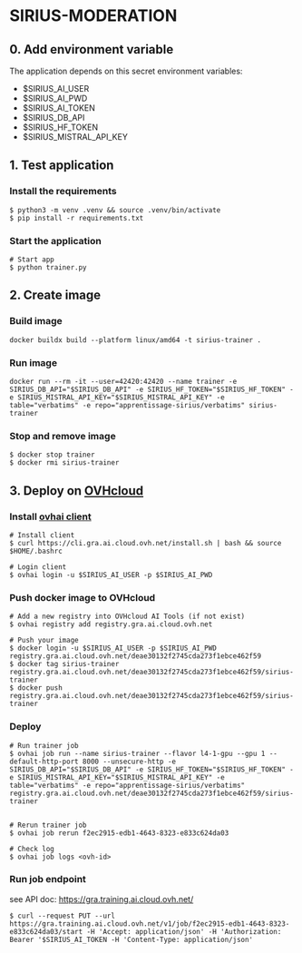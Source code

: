 # SIRIUS-MODERATION

## 0. Add environment variable
The application depends on this secret environment variables:
- $SIRIUS_AI_USER
- $SIRIUS_AI_PWD
- $SIRIUS_AI_TOKEN
- $SIRIUS_DB_API
- $SIRIUS_HF_TOKEN
- $SIRIUS_MISTRAL_API_KEY

## 1. Test application

### Install the requirements
```
$ python3 -m venv .venv && source .venv/bin/activate
$ pip install -r requirements.txt
```

### Start the application
```
# Start app
$ python trainer.py
```

## 2. Create image

### Build image
```
docker buildx build --platform linux/amd64 -t sirius-trainer .
```
### Run image
```
docker run --rm -it --user=42420:42420 --name trainer -e SIRIUS_DB_API="$SIRIUS_DB_API" -e SIRIUS_HF_TOKEN="$SIRIUS_HF_TOKEN" -e SIRIUS_MISTRAL_API_KEY="$SIRIUS_MISTRAL_API_KEY" -e table="verbatims" -e repo="apprentissage-sirius/verbatims" sirius-trainer
```

### Stop and remove image
```
$ docker stop trainer 
$ docker rmi sirius-trainer
```

## 3. Deploy on [OVHcloud](https://help.ovhcloud.com/csm/en-public-cloud-ai-deploy-build-use-custom-image?id=kb_article_view&sysparm_article=KB0057405)

### Install [ovhai client](https://help.ovhcloud.com/csm/en-gb-public-cloud-ai-cli-install-client?id=kb_article_view&sysparm_article=KB0047844)
```
# Install client
$ curl https://cli.gra.ai.cloud.ovh.net/install.sh | bash && source $HOME/.bashrc

# Login client
$ ovhai login -u $SIRIUS_AI_USER -p $SIRIUS_AI_PWD
```

### Push docker image to OVHcloud
```
# Add a new registry into OVHcloud AI Tools (if not exist)
$ ovhai registry add registry.gra.ai.cloud.ovh.net

# Push your image
$ docker login -u $SIRIUS_AI_USER -p $SIRIUS_AI_PWD registry.gra.ai.cloud.ovh.net/deae30132f2745cda273f1ebce462f59
$ docker tag sirius-trainer registry.gra.ai.cloud.ovh.net/deae30132f2745cda273f1ebce462f59/sirius-trainer
$ docker push registry.gra.ai.cloud.ovh.net/deae30132f2745cda273f1ebce462f59/sirius-trainer
```

### Deploy
```
# Run trainer job
$ ovhai job run --name sirius-trainer --flavor l4-1-gpu --gpu 1 --default-http-port 8000 --unsecure-http -e SIRIUS_DB_API="$SIRIUS_DB_API" -e SIRIUS_HF_TOKEN="$SIRIUS_HF_TOKEN" -e SIRIUS_MISTRAL_API_KEY="$SIRIUS_MISTRAL_API_KEY" -e table="verbatims" -e repo="apprentissage-sirius/verbatims" registry.gra.ai.cloud.ovh.net/deae30132f2745cda273f1ebce462f59/sirius-trainer


# Rerun trainer job
$ ovhai job rerun f2ec2915-edb1-4643-8323-e833c624da03

# Check log
$ ovhai job logs <ovh-id>
```

### Run job endpoint
see API doc: https://gra.training.ai.cloud.ovh.net/

```
$ curl --request PUT --url https://gra.training.ai.cloud.ovh.net/v1/job/f2ec2915-edb1-4643-8323-e833c624da03/start -H 'Accept: application/json' -H 'Authorization: Bearer '$SIRIUS_AI_TOKEN -H 'Content-Type: application/json'
```
